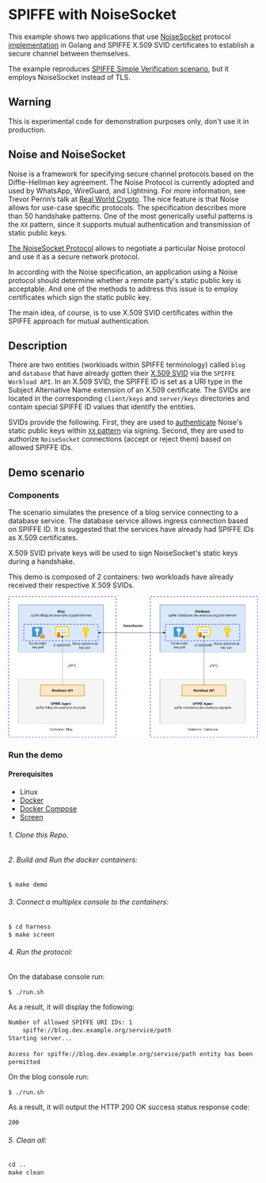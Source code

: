 # SPIFFE with NoiseSocket

This example shows two applications that use [NoiseSocket](https://noisesocket.org/) protocol [implementation](https://github.com/go-noisesocket/noisesocket) in Golang and SPIFFE X.509 SVID certificates to establish a secure channel between themselves.

The example reproduces [SPIFFE Simple Verification scenario](https://github.com/spiffe/spiffe-example/tree/master/simple_verification), but it employs NoiseSocket instead of TLS.

## Warning

This is experimental code for demonstration purposes only, don't use it in production.

## Noise and NoiseSocket

Noise is a framework for specifying secure channel protocols based on the Diffie-Hellman key agreement.
The Noise Protocol is currently adopted and used by WhatsApp, WireGuard, and Lightning.
For more information, see Trevor Perrin’s talk at [Real World Crypto](https://www.youtube.com/watch?v=3gipxdJ22iM).
The nice feature is that Noise allows for use-case specific protocols. The specification describes more than 50 handshake patterns. One of the most generically useful patterns is the `XX` pattern, since it supports mutual authentication and transmission of static public keys.

[The NoiseSocket Protocol](https://noisesocket.org/spec/noisesocket/) allows to negotiate a particular Noise protocol and use it as a secure network protocol.

In according with the Noise specification, an application using a Noise protocol should determine whether a remote party's static public key is acceptable. And one of the methods to address this issue is to employ certificates which sign the static public key.

The main idea, of course, is to use X.509 SVID certificates within the SPIFFE approach for mutual authentication.

## Description

There are two entities (workloads within SPIFFE terminology) called `blog` and `database`
that have already gotten their [X.509 SVID](https://github.com/spiffe/spiffe/blob/master/standards/X509-SVID.md) via the `SPIFFE Workload API`.
In an X.509 SVID, the SPIFFE ID is set as a URI type in the Subject Alternative Name extension of an X.509 certificate.
The SVIDs are located in the corresponding `client/keys` and `server/keys` directories and contain special SPIFFE ID values that identify the entities.

SVIDs provide the following.
First, they are used to [authenticate](https://noiseprotocol.org/noise.html#security-considerations) Noise's static public keys within [`XX` pattern](http://noiseprotocol.org/noise.html#interactive-handshake-patterns-fundamental) via signing. 
Second, they are used to authorize `NoiseSocket` connections (accept or reject them) based on allowed SPIFFE IDs.

## Demo scenario 

### Components

The scenario simulates the presence of a blog service connecting to a database service. The database service allows ingress connection based on SPIFFE ID. It is suggested that the services have already had SPIFFE IDs as X.509 certificates.

X.509 SVID private keys will be used to sign NoiseSocket's static keys during a handshake.

This demo is composed of 2 containers: two workloads have already received their respective X.509 SVIDs.

![spiffe-noisesocket diagram](spiffe-noisesocket.png)

### Run the demo

#### Prerequisites

- Linux 
- [Docker](https://docs.docker.com/install/)
- [Docker Compose](https://docs.docker.com/compose/install/)
- [Screen](https://www.gnu.org/software/screen)

###### 1. Clone this Repo.

###### 2. Build and Run the docker containers:
```
$ make demo
```

###### 3. Connect a multiplex console to the containers:
```
$ cd harness
$ make screen
```

###### 4. Run the protocol:

On the database console run:
```
$ ./run.sh
```

As a result, it will display the following:

```
Number of allowed SPIFFE URI IDs: 1
    spiffe://blog.dev.example.org/service/path
Starting server...

Access for spiffe://blog.dev.example.org/service/path entity has been permitted
```

On the blog console run:

```
$ ./run.sh
```

As a result, it will output the HTTP 200 OK success status response code:

```
200
```
###### 5. Clean all:

```
cd ..
make clean
```
